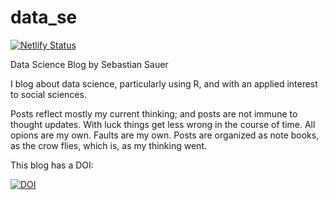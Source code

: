 # data_se


[![Netlify Status](https://api.netlify.com/api/v1/badges/00d2a649-b026-4169-9df1-87ff10c1c49c/deploy-status)](https://app.netlify.com/sites/data-se/deploys)


		

Data Science Blog by Sebastian Sauer


I blog about data science, particularly using R, and with an applied interest to social sciences.

Posts reflect mostly my current thinking; and posts are not immune to thought updates. 
With luck things get less wrong in the course of time. 
All opions are my own. Faults are my own. 
Posts are organized as note books, as the crow flies, which is, as my thinking went.





This blog has a DOI:

[![DOI](https://zenodo.org/badge/316807482.svg)](https://zenodo.org/badge/latestdoi/316807482)

